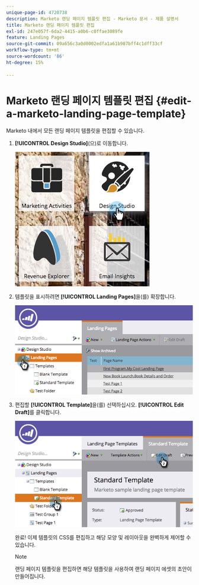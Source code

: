 ```yaml
---
unique-page-id: 4720738
description: Marketo 랜딩 페이지 템플릿 편집 - Marketo 문서 - 제품 설명서
title: Marketo 랜딩 페이지 템플릿 편집
exl-id: 247e057f-6da2-4415-a0b6-c0ffae3089fe
feature: Landing Pages
source-git-commit: 09a656c3a0d0002edfa1a61b987bff4c1dff33cf
workflow-type: tm+mt
source-wordcount: '86'
ht-degree: 15%

---
```


# Marketo 랜딩 페이지 템플릿 편집 {#edit-a-marketo-landing-page-template}

Marketo 내에서 모든 랜딩 페이지 템플릿을 편집할 수 있습니다.

1. **[!UICONTROL Design Studio]**(으)로 이동합니다.

   ![](assets/designstudio.png)

1. 템플릿을 표시하려면 **[!UICONTROL Landing Pages]**&#x200B;을(를) 확장합니다.

   ![](assets/image2015-5-21-12-3a40-3a3.png)

1. 편집할 **[!UICONTROL Template]**&#x200B;을(를) 선택하십시오. **[!UICONTROL Edit Draft]**&#x200B;를 클릭합니다.

   ![](assets/image2015-5-21-12-3a37-3a54.png)

   완료! 이제 템플릿의 CSS를 편집하고 해당 모양 및 레이아웃을 완벽하게 제어할 수 있습니다.

   >[!NOTE]
   >
   >랜딩 페이지 템플릿을 편집하면 해당 템플릿을 사용하여 랜딩 페이지 에셋의 초안이 만들어집니다.
